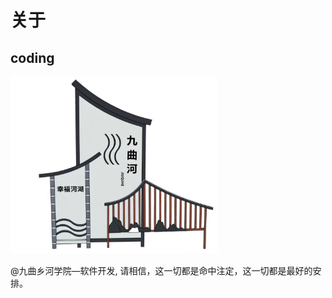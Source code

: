 # 关于

## coding

<img src="./../assets/about.png" alt="about" style="zoom:33%;" />







@九曲乡河学院—软件开发, 请相信，这一切都是命中注定，这一切都是最好的安排。
